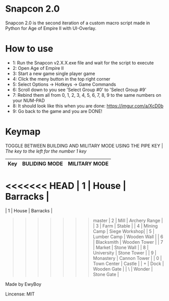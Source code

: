 # Snapcon 2.0 #

Snapcon 2.0 is the second iteration of a custom macro script made in Python for Age of Empire II with UI-Overlay.

# How to use #

*  1: Run the Snapcon v2.X.X.exe file and wait for the script to execute
*  2: Open Age of Empire II
*  3: Start a new game single player game 
*  4: Click the meny button in the top right corner
*  5: Select Options -> Hotkeys -> Game Commands
*  6: Scroll down to you see 'Select Group #0' to 'Select Group #9'
*  7: Rebind them all from 0, 1, 2, 3, 4, 5, 6, 7, 8, 9 to the same numbers on your NUM-PAD
*  8: It should look like this when you are done: https://imgur.com/a/XcD0b
*  9: Go back to the game and you are DONE!

# Keymap #

TOGGLE BETWEEN BUILDING AND MILITARY MODE USING THE PIPE KEY |
*The key to the left for the number 1 key*

| Key     | BULIDING MODE | MILITARY MODE |
| --------|---------------|---------------|
<<<<<<< HEAD
| 1  	  | House  		  | Barracks   	  |
=======
| 1  	  | House  		  | Barracks    	  |
>>>>>>> master
| 2  	  | Mill  		  | Archery Range |
| 3  	  | Farm  		  | Stable    	  |
| 4  	  | Mining Camp   | Siege Workshop|
| 5  	  | Lumber Camp   | Wooden Wall   |
| 6  	  | Blacksmith    | Wooden Tower  |
| 7  	  | Market  	  | Stone Wall    |
| 8  	  | University    | Stone Tower   |
| 9  	  | Monastery  	  | Cannon Tower  |
| 0  	  | Town Center   | Castle    	  |
| +  	  | Dock  		  | Wooden Gate   |
| \  	  | Wonder  	  | Stone Gate    |


Made by EwyBoy

Lincense: MIT
